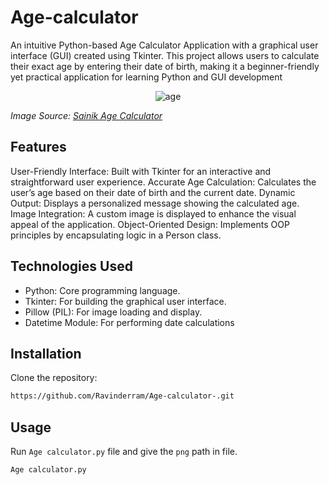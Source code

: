 # Age-calculator
An intuitive Python-based Age Calculator Application with a graphical user interface (GUI) created using Tkinter. This project allows users to calculate their exact age by entering their date of birth, making it a beginner-friendly yet practical application for learning Python and GUI development<br />

<p align="center">
  <img src="https://github.com/user-attachments/assets/f39e618f-9be0-44aa-86b9-12f80d1783ec" alt="age " />
</p>


*Image Source: [Sainik Age Calculator](https://spsainik.com/age-calculator/)*
## Features
User-Friendly Interface: Built with Tkinter for an interactive and straightforward user experience.
Accurate Age Calculation: Calculates the user’s age based on their date of birth and the current date.
Dynamic Output: Displays a personalized message showing the calculated age.
Image Integration: A custom image is displayed to enhance the visual appeal of the application.
Object-Oriented Design: Implements OOP principles by encapsulating logic in a Person class.

## Technologies Used
- Python: Core programming language.
- Tkinter: For building the graphical user interface.
- Pillow (PIL): For image loading and display.
- Datetime Module: For performing date calculations
## Installation
Clone the repository:
```bash
https://github.com/Ravinderram/Age-calculator-.git
```
## Usage
Run ```Age calculator.py``` file and give the ```png``` path in file.
```bash
Age calculator.py
```
